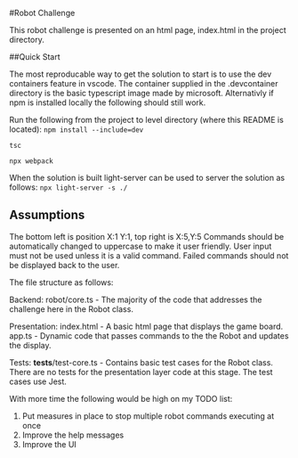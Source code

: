 
#Robot Challenge
 

This robot challenge is presented on an html page, index.html in the project directory. 

##Quick Start

The most reproducable way to get the solution to start is to use the dev containers feature in vscode.
The container supplied in the .devcontainer directory is the basic typescript image made by microsoft.
Alternativly if npm is installed locally the following should still work.


Run the following from the project to level directory (where this README is located): 
`npm install --include=dev` 

`tsc`

`npx webpack`

When the solution is built light-server can be used to server the solution as follows:
`npx light-server -s ./` 


## Assumptions
The bottom left is position X:1 Y:1, top right is X:5,Y:5
Commands should be automatically changed to uppercase to make it user friendly. 
User input must not be used unless it is a valid command. Failed commands should not be displayed back to the user. 

The file structure as follows:

Backend:
robot/core.ts - The majority of the code that addresses the challenge here in the Robot class. 

Presentation:
index.html - A basic html page that displays the game board. 
app.ts - Dynamic code that passes commands to the the Robot and updates the display. 

Tests:
__tests__/test-core.ts - Contains basic test cases for the Robot class. There are no tests for the presentation layer code at this stage. The test cases use Jest. 



With more time the following would be high on my TODO list:
1. Put measures in place to stop multiple robot commands executing at once
2. Improve the help messages
3. Improve the UI